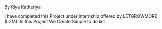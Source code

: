By Riya Katheriya

I have completed this Project under internship offered by LETGROWMORE (LGM). In this Project We Create Simple to do list.
